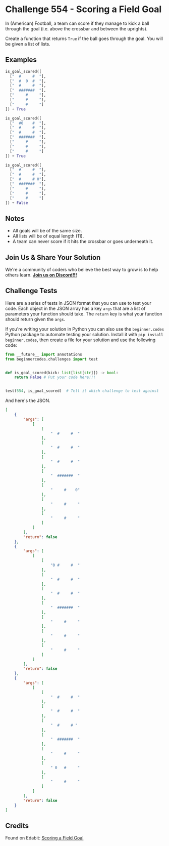 # Challenge 554 - Scoring a Field Goal

In (American) Football, a team can score if they manage to kick a ball through the goal (i.e. above the crossbar and between the uprights).

Create a function that returns `True` if the ball goes through the goal. You will be given a list of lists.

## Examples
```python
is_goal_scored([
  ["  #     #  "],
  ["  #  0  #  "],
  ["  #     #  "],
  ["  #######  "],
  ["     #     "],
  ["     #     "],
  ["     #     "]
]) ➞ True

is_goal_scored([
  ["  #0    #  "],
  ["  #     #  "],
  ["  #     #  "],
  ["  #######  "],
  ["     #     "],
  ["     #     "],
  ["     #     "]
]) ➞ True

is_goal_scored([
  ["  #     #  "],
  ["  #     #  "],
  ["  #     # 0"],
  ["  #######  "],
  ["     #     "],
  ["     #     "],
  ["     #     "]
]) ➞ False
```
## Notes

- All goals will be of the same size.
- All lists will be of equal length (11).
- A team can never score if it hits the crossbar or goes underneath it.

## Join Us & Share Your Solution

We're a community of coders who believe the best way to grow is to help others learn. **[Join us on Discord!!!](https://discord.gg/sfHykntuGy)**

## Challenge Tests

Here are a series of tests in JSON format that you can use to test your code. Each object in the JSON array has a key `args` that are a list of parameters your function should take. The `return` key is what your function should return given the `args`. 

If you're writing your solution in Python you can also use the `beginner.codes` Python package to automate testing your solution. Install it with `pip install beginner.codes`, then create a file for your solution and use the following code:
```python
from __future__ import annotations
from beginnercodes.challenges import test


def is_goal_scored(kick: list[list[str]]) -> bool:
    return False # Put your code here!!!


test(554, is_goal_scored)  # Tell it which challenge to test against
```
And here's the JSON.
```json
[
    {
        "args": [
            [
                [
                    "  #     #  "
                ],
                [
                    "  #     #  "
                ],
                [
                    "  #     #  "
                ],
                [
                    "  #######  "
                ],
                [
                    "     #    0"
                ],
                [
                    "     #     "
                ],
                [
                    "     #     "
                ]
            ]
        ],
        "return": false
    },
    {
        "args": [
            [
                [
                    "0 #     #  "
                ],
                [
                    "  #     #  "
                ],
                [
                    "  #     #  "
                ],
                [
                    "  #######  "
                ],
                [
                    "     #     "
                ],
                [
                    "     #     "
                ],
                [
                    "     #     "
                ]
            ]
        ],
        "return": false
    },
    {
        "args": [
            [
                [
                    "  #     #  "
                ],
                [
                    "  #     #  "
                ],
                [
                    "  #     # "
                ],
                [
                    "  #######  "
                ],
                [
                    "     #     "
                ],
                [
                    " 0   #     "
                ],
                [
                    "     #     "
                ]
            ]
        ],
        "return": false
    }
]
```
## Credits

Found on Edabit: [Scoring a Field Goal](https://edabit.com/challenge/AWYR47h7vCCwDmoXF)
